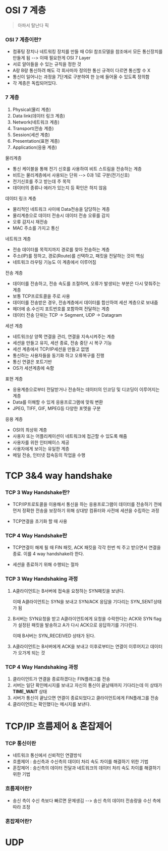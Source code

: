 # OSI 7 계층

> 아파서 탈난다 픽

### OSI 7 계층이란?

- 컴퓨팅 장치나 네트워킹 장치를 만들 때 OSI 참조모델을 참조애서 모든 통신장치를 만들게 됨 --> 이때 필요한게 OSI 7 Layer
- 서로 알아들을 수 있는 규칙을 정한 것
- A랑 B랑 통신하려 해도 각 회사마자 정의한 통신 규격이 다르면 통신할 수 X
- 통신이 일어나는 과정을 7단계로 구분하여 한 눈에 들어올 수 있도록 정의함
- 각 계층은 독립되어있다.



### 7 계층

1. Physical(물리 계층)
2. Data link(데이터 링크 계층)
3. Network(네트워크 계층)
4. Transport(전송 계층)
5. Session(세션 계층)
6. Presentation(표현 계층)
7. Application(응용 계층)



물리계층

- 통신 케이블을 통해 전기 신호를 사용하여 비트 스트림을 전송하는 계층
- 비트는 물리계층에서 사용되는 단위 --> 0과 1로 구분(전기신호)
- 전기신호를 주고 받는데 주 목적
- 데이터의 종류나 에러가 있는지 등 확인은 하지 않음



데이터 링크 계층

- 물리적인 네트워크 사이에 Data전송을 담당하는 계층
- 물리계층으로 데이터 전송시 데이터 전송 오류를 감지
- 오류 감지시 재전송
- MAC 주소를 가지고 통신



네트워크 계층

- 전송 데이터를 목적지까지 경로를 찾아 전송하는 계층
- 주소(IP)를 정하고, 경로(Route)를 선택하고, 패킷을 전달하는 것이 핵심
- 네트워크 라우팅 기능도 이 계층에서 이루어짐



전송 계층

- 데이터를 전송하고, 전송 속도를 조절하며, 오류가 발생되는 부분은 다시 맞춰주는 계층
- 보통 TCP프로토콜을 주로 사용
- 데이터를 전송받은 경우, 전송계층에서 데이터를 합산하여 세션 계층으로 보내줌
- 헤더에 송.수신지 포트번호를 포함하여 전달하는 계층
- 데이터 전송 단위는 TCP -> Segment, UDP -> Datagram



세션 계층

- 네트워크상 양쪽 연결을 관리, 연결을 지속시켜주는 계층
- 세션을 만들고 유지, 세션 종료, 전송 중단 시 복구 기능
- 세션 계층에서 TCP/IP세션을 만들고 없앰
- 통신하는 사용자들을 동기화 하고 오류복구를 진행
- 통신 연결은 포트기반
- OS가 세션계층에 속함



표현 계층

- 응용계층으로부터 전달받거나 전송하는 데이터의 인코딩 및 디코딩이 이루어지는 계층
- Data를 이해할 수 있게 응용프로그램에 맞춰 변환
- JPEG, TIFF, GIF, MPEG등 다양한 포멧을 구분



응용 계층

- OSI의 최상위 계층
- 사용자 또는 어플리케이션이 네트워크에 접근할 수 있도록 해줌
- 사용자를 위한 인터페이스 제공
- 사용자에게 보이는 유일한 계층
- 메일 전송, 인터넷 접속등의 작업을 수행





# TCP 3&4 way handshake

### TCP 3 Way Handshake란?

- TCP/IP프로토콜을 이용해서 통신을 하는 응용프로그램이 데이터를 전송하기 전에 먼저 정확한 전송을 보장하기 위해 상대방 컴퓨터와 사전에 세션을 수립하는 과정

- TCP연결을 초기화 할 때 사용

### TCP 4 Way Handshake란

- TCP연결이 해제 될 때 FIN 패킷, ACK 패킷을 각각 한번 씩 주고 받으면서 연결을 종료. 이를 4 way handshake라 한다.

- 세션을 종료하기 위해 수행되는 절차



### TCP 3 Way Handshaking 과정

1. A클라이언트는 B서버에 접속을 요청하는 SYN패킷을 보낸다.

   이때 A클라이언트는 SYN을 보내고 SYN/ACK 응답을 기다리는 SYN_SENT상태가 됨

2. B서버는 SYN요청을 받고 A클라이언트에게 요청을 수락한다는 ACK와 SYN flag가 설정된 패킷을 발송하고 A가 다시 ACK으로 응답하기를 기다린다.

   이때 B서버는 SYN_RECEIVED 상태가 된다.

3. A클라이언트는 B서버에게 ACK을 보내고 이후로부터는 연결이 이루어지고 데이터가 오가게 되는 것



### TCP 4 Way Handshaking 과정

1. 클라이언트가 연결을 종료하겠다는 FIN플래그를 전송
2. 서버는 일단 확인메시지를 보내고 자신의 통신이 끝날때까지 기다리는데 이 상태가  **TIME_WAIT** 상태
3. 서버가 통신이 끝났으면 연결이 종료되었다고 클라이언트에게 FIN플래그를 전송
4. 클라이언트는 확인했다는 메시지를 보낸다.





# TCP/IP 흐름제어 & 혼잡제어

### TCP 통신이란

- 네트워크 통신에서 신뢰적인 연결방식
- 흐름제어 : 송신측과 수신측의 데이터 처리 속도 차이를 해결하기 위한 기법
- 혼잡제어 : 송신측의 데이터 전달과 네트워크의 데이터 처리 속도 차이를 해결하기 위한 기법



### 흐름제어란?

- 송신 측이 수신 측보다 빠르면 문제생김 --> 송신 측의 데이터 전송량을 수신 측에 따라 조정



### 혼잡제어란?









# UDP





